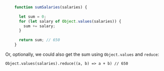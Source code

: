 ```js run
    function sumSalaries(salaries) {
    
      let sum = 0;
      for (let salary of Object.values(salaries)) {
        sum += salary;
      }
    
      return sum; // 650
    }
```
Or, optionally, we could also get the sum using `Object.values` and `reduce`:

`Object.values(salaries).reduce((a, b) => a + b) // 650`
